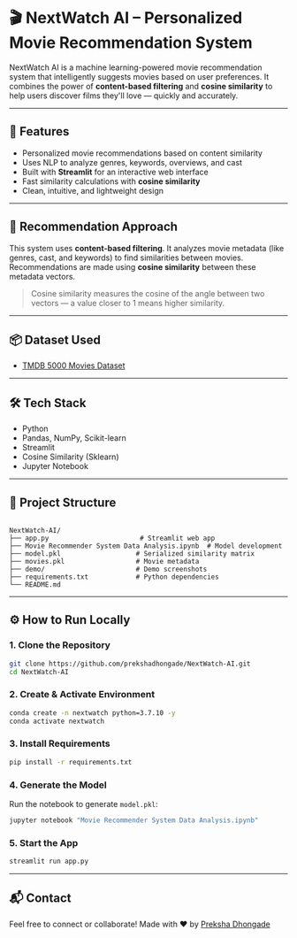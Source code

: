 
# 🎬 NextWatch AI – Personalized Movie Recommendation System

NextWatch AI is a machine learning-powered movie recommendation system that intelligently suggests movies based on user preferences. It combines the power of **content-based filtering** and **cosine similarity** to help users discover films they'll love — quickly and accurately.

---

## 🚀 Features

- Personalized movie recommendations based on content similarity
- Uses NLP to analyze genres, keywords, overviews, and cast
- Built with **Streamlit** for an interactive web interface
- Fast similarity calculations with **cosine similarity**
- Clean, intuitive, and lightweight design

---

## 🧠 Recommendation Approach

This system uses **content-based filtering**. It analyzes movie metadata (like genres, cast, and keywords) to find similarities between movies. Recommendations are made using **cosine similarity** between these metadata vectors.

> Cosine similarity measures the cosine of the angle between two vectors — a value closer to 1 means higher similarity.

---

## 📦 Dataset Used

- [TMDB 5000 Movies Dataset](https://www.kaggle.com/datasets/tmdb/tmdb-movie-metadata)

---

## 🛠️ Tech Stack

- Python
- Pandas, NumPy, Scikit-learn
- Streamlit
- Cosine Similarity (Sklearn)
- Jupyter Notebook

---

## 📂 Project Structure

```

NextWatch-AI/
├── app.py                       # Streamlit web app
├── Movie Recommender System Data Analysis.ipynb  # Model development
├── model.pkl                   # Serialized similarity matrix
├── movies.pkl                  # Movie metadata
├── demo/                       # Demo screenshots
├── requirements.txt            # Python dependencies
└── README.md

````

---

## ⚙️ How to Run Locally

### 1. Clone the Repository
```bash
git clone https://github.com/prekshadhongade/NextWatch-AI.git
cd NextWatch-AI
````

### 2. Create & Activate Environment

```bash
conda create -n nextwatch python=3.7.10 -y
conda activate nextwatch
```

### 3. Install Requirements

```bash
pip install -r requirements.txt
```

### 4. Generate the Model

Run the notebook to generate `model.pkl`:

```bash
jupyter notebook "Movie Recommender System Data Analysis.ipynb"
```

### 5. Start the App

```bash
streamlit run app.py
```

---

## 📬 Contact

Feel free to connect or collaborate!
Made with ❤️ by [Preksha Dhongade](https://github.com/prekshadhongade)


